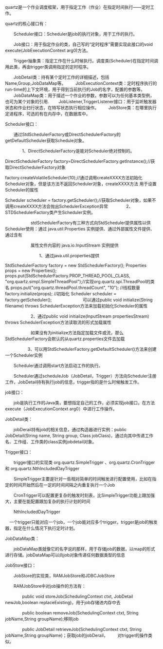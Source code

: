 quartz是一个作业调度框架，用于指定工作（作业）在指定时间执行——定时工作。

quartz的核心接口有：

　　Scheduler接口：Scheduler是job的执行对象，用于工作的执行。

　　Job接口：用于指定作业的类，自己写的“定时程序”需要实现此接口的void execute(JobExecutionContext arg0)方法。

　　Trigger抽象类：指定工作在什么时候执行。调度类(Scheduler)在指定时间调用此类，再由trigger类调用指定的定时程序。　　　　

　　JobDetail类：持有某个定时工作的详细描述，包括Name,Group,JobDataMap等。
　　JobExecutionContext类：定时程序执行的run-time的上下文环境，用于得到当前执行的Job的名字，配置的参数等。
　　JobDataMap类：用于描述一个作业的参数，参数可以为任何基本类型例，也可为某个对象的引用.
　　JobListener,TriggerListener接口：用于监听触发器状态和作业扫行状态，在特写状态执行相应操作。
　　JobStore类：在哪里执行定进程序，可选的有在内存中，在数据库中。

Scheduler接口：

　　通过StdSchedulerFactory或DirectSchedulerFactory的getDefaultScheduler获取Schedule对象。

　　　　1、DirectSchedulerFactory是能对Scheduler绝对控制的。

DirectSchedulerFactory factory=DirectSchedulerFactory.getInstance();//获取DirectSchedulerFactory对象

factory.createVolatileScheduler(10);//通过调用createXXXX方法初始化Scheduler对象，但是该方法不返回Scheduler对象，createXXXX方法 用于设置Scheduler的属性

Scheduler scheduler = factory.getScheduler();//获取Scheduler对象，如果不调用createXXXX方法会抛出SchedulerException异常
　　　　2、STDSchedulerFactory类产生Scheduler实例。

　　　　　　stdSchedulerFactory有三种方式向StdScheduler提供属性以供Scheduler使用：通过 java.util.Properties 实例提供、通过外部属性文件提供、通过含有

　　　　　　属性文件内容的 java.io.InputStream 实例提供

　　　　　　　　1、通过java.util.properties提供　　　　　　 

StdSchedulerFactory factory = new StdSchedulerFactory();
Properties props = new Properties(); 
props.put(StdSchedulerFactory.PROP_THREAD_POOL_CLASS, "org.quartz.simpl.SimpleThreadPool");//实现org.quartz.spi.ThreadPool的类名
props.put("org.quartz.threadPool.threadCount", "10"); //线程数量
factory.initialize(props);   //初始化
Scheduler scheduler = factory.getScheduler();
　　　　　　　可以通过public void initialize(String filename) throws SchedulerException方法来加载初始化Scheduler的属性

　　　　　　2、通过public void initialize(InputStream propertiesStream) throws SchedulerException方法读取流的形式加载属性

　　　　　　如果没有为initialize方法指定加载文件或流，那么StdSchedulerFactory会默认的从quartz.properties文件去加载

　　　　　   3、可以用StdSchedulerFactory.getDefaultScheduler()方法来创建一个Scheduler实例

　　Scheduler通过调用start方法启动工作的执行。

　　Scheduler通过scheduleJob（JobDetail，Trigger）方法向Scheduler注册工作，JobDetail持有执行job的信息，trigger指的是什么时候触发工作。

job接口：

　　job是执行工作的Java类，要想指定自己的工作，必须实现job接口，在方法execute（JobExecutionContext arg0）中进行工作操作。

JobDetail类：

　　jobDerail持有job的相关信息，通过构造器进行实例：public JobDetail(String name, String group, Class jobClass)，通过向其中传递工作名、工作组、工作类的class实例jobdetail对象。

Trigger接口：

　　trigger接口的实现类 org.quartz.SimpleTrigger 、org.quartz.CronTrigger 和 org.quartz.NthIncludedDayTrigger

　　SimpleTrigger主要是针对一些相对简单的时间触发进行配置使用，比如在指定的时间开始然后在一定的时间间隔之内重复执行一个Job

　　CronTrigger可以配置更复杂的触发时刻表，比SimpleTrigger功能上跟加强大，主要在能配置跟加复杂的执行计划的时间

　　NthIncludedDayTrigger

　一个trigger只能对应一个job，一个job能对应多个trigger。trigger是job的触发器，指定在什么情况下执行定时计划。

JobDataMap类：

　　jobDataMap类就像它的名字说的那样，用于存储job的数据，以map的形式进行存储。jobDataMap可以向job对象传递任何数据类型的信息

JobStore接口：

　　JobStore的实现类，RAMJobStore和JDBCJobStore

　　RAMJobStore中对job操作的方法有：

　　　　public void storeJob(SchedulingContext ctxt, JobDetail newJob,boolean replaceExisting)，用于job存储进内存中去

　　　　public boolean removeJob(SchedulingContext ctxt, String jobName,String groupName);移除job

　　　　public JobDetail retrieveJob(SchedulingContext ctxt, String jobName,String groupName)；获取job的jobDerail，
　　对trigger的操作类似。